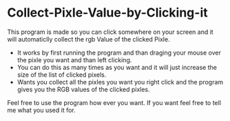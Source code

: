 # Collect-Pixle-Value-by-Clicking-it
This program is made so you can click somewhere on your screen and it will automaticlly collect the rgb Value of the clicked Pixle.
- It works by first running the program and than draging your mouse over the pixle you want and than left clicking.
- You can do this as many times as you want and it will just increase the size of the list of clicked pixels.
- Wants you collect all the pixles you want you right click and the program gives you the RGB values of the clicked pixles.


Feel free to use the program how ever you want. If you want feel free to tell me what you used it for.
